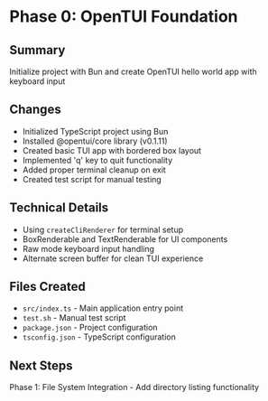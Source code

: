 # Phase 0: OpenTUI Foundation

## Summary
Initialize project with Bun and create OpenTUI hello world app with keyboard input

## Changes
- Initialized TypeScript project using Bun
- Installed @opentui/core library (v0.1.11)
- Created basic TUI app with bordered box layout
- Implemented 'q' key to quit functionality
- Added proper terminal cleanup on exit
- Created test script for manual testing

## Technical Details
- Using `createCliRenderer` for terminal setup
- BoxRenderable and TextRenderable for UI components
- Raw mode keyboard input handling
- Alternate screen buffer for clean TUI experience

## Files Created
- `src/index.ts` - Main application entry point
- `test.sh` - Manual test script
- `package.json` - Project configuration
- `tsconfig.json` - TypeScript configuration

## Next Steps
Phase 1: File System Integration - Add directory listing functionality